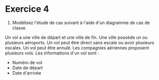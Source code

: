 # Exercice 4

1. Modélisez l'étude de cas suivant à l'aide d'un diagramme de cas de classe.

Un vol a une ville de départ et une ville de fin.
Une ville possède un ou plusieurs aéroports.
Un vol peut être direct sans escale ou avoir plusieurs escales.
Un vol peut être annulé.
Les compagnies aériennes proposent plusieurs vols.
Les informations d'un vol sont :
- Numéro de vol
- Date de départ
- Date d'arrivée